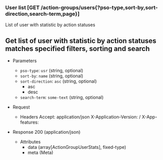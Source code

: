 ### User list [GET /action-groups/users{?pso-type,sort-by,sort-direction,search-term,page}]
List of user with statistic by action statuses

## Get list of user with statistic by action statuses matches specified filters, sorting and search

+ Parameters
    + `pso-type`: `usr` (string, optional)
    + `sort-by`: `name` (string, optional)
    + `sort-direction`: `asc` (string, optional)
        - asc
        - desc
    + `search-term`: `some-text` (string, optional)

+ Request
    + Headers
      Accept: application/json
      X-Application-Version: <client-name>/<version>
      X-App-features: <target permission>

+ Response 200 (application/json)
    + Attributes
        + data (array[ActionGroupUserStats], fixed-type)
        + meta (Meta)

<!-- include(../error_responses.md) -->